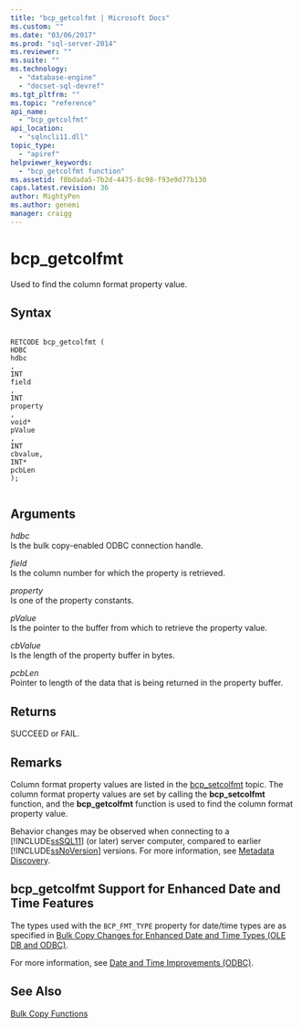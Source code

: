 ```yaml
---
title: "bcp_getcolfmt | Microsoft Docs"
ms.custom: ""
ms.date: "03/06/2017"
ms.prod: "sql-server-2014"
ms.reviewer: ""
ms.suite: ""
ms.technology: 
  - "database-engine"
  - "docset-sql-devref"
ms.tgt_pltfrm: ""
ms.topic: "reference"
api_name: 
  - "bcp_getcolfmt"
api_location: 
  - "sqlncli11.dll"
topic_type: 
  - "apiref"
helpviewer_keywords: 
  - "bcp_getcolfmt function"
ms.assetid: f8bdada5-7b2d-4475-8c98-f93e9d77b130
caps.latest.revision: 36
author: MightyPen
ms.author: genemi
manager: craigg
---
```

# bcp_getcolfmt
  Used to find the column format property value.  
  
## Syntax  
  
```  
  
RETCODE bcp_getcolfmt (  
HDBC   
hdbc  
,  
INT   
field  
,  
INT   
property  
,  
void*   
pValue  
,  
INT   
cbvalue,  
INT*   
pcbLen  
);  
  
```  
  
## Arguments  
 *hdbc*  
 Is the bulk copy-enabled ODBC connection handle.  
  
 *field*  
 Is the column number for which the property is retrieved.  
  
 *property*  
 Is one of the property constants.  
  
 *pValue*  
 Is the pointer to the buffer from which to retrieve the property value.  
  
 *cbValue*  
 Is the length of the property buffer in bytes.  
  
 *pcbLen*  
 Pointer to length of the data that is being returned in the property buffer.  
  
## Returns  
 SUCCEED or FAIL.  
  
## Remarks  
 Column format property values are listed in the [bcp_setcolfmt](bcp-setcolfmt.md) topic. The column format property values are set by calling the **bcp_setcolfmt** function, and the **bcp_getcolfmt** function is used to find the column format property value.  
  
 Behavior changes may be observed when connecting to a [!INCLUDE[ssSQL11](../../includes/sssql11-md.md)] (or later) server computer, compared to earlier [!INCLUDE[ssNoVersion](../../includes/ssnoversion-md.md)] versions. For more information, see [Metadata Discovery](../native-client/features/metadata-discovery.md).  
  
## bcp_getcolfmt Support for Enhanced Date and Time Features  
 The types used with the `BCP_FMT_TYPE` property for date/time types are as specified in [Bulk Copy Changes for Enhanced Date and Time Types &#40;OLE DB and ODBC&#41;](../native-client-odbc-date-time/bulk-copy-changes-for-enhanced-date-and-time-types-ole-db-and-odbc.md).  
  
 For more information, see [Date and Time Improvements &#40;ODBC&#41;](../native-client-odbc-date-time/date-and-time-improvements-odbc.md).  
  
## See Also  
 [Bulk Copy Functions](sql-server-driver-extensions-bulk-copy-functions.md)  
  
  
